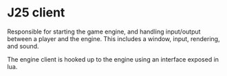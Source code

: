 # J25 client
Responsible for starting the game engine, and handling input/output between a player and the engine.  This includes a window, input, rendering, and sound.

The engine client is hooked up to the engine using an interface exposed in lua.

